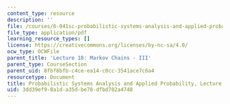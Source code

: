 ```yaml
---
content_type: resource
description: ''
file: /courses/6-041sc-probabilistic-systems-analysis-and-applied-probability-fall-2013/3dd39ef98a1da35dbe78dfbd702a4748_MIT6_041SCF13_L18.pdf
file_type: application/pdf
learning_resource_types: []
license: https://creativecommons.org/licenses/by-nc-sa/4.0/
ocw_type: OCWFile
parent_title: 'Lecture 18: Markov Chains - III'
parent_type: CourseSection
parent_uid: 8fbf8bfb-c4ce-ea14-c0cc-3541ace7c6a4
resourcetype: Document
title: Probabilistic Systems Analysis and Applied Probability, Lecture 18
uid: 3dd39ef9-8a1d-a35d-be78-dfbd702a4748
---
```

